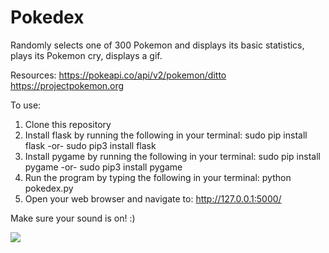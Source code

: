 # Pokedex
Randomly selects one of 300 Pokemon and displays its basic statistics, plays its Pokemon cry, displays a gif.

Resources:
https://pokeapi.co/api/v2/pokemon/ditto
https://projectpokemon.org

To use:
1. Clone this repository
2. Install flask by running the following in your terminal:
    sudo pip install flask -or- 
    sudo pip3 install flask
3. Install pygame by running the following in your terminal:
    sudo pip install pygame -or- 
    sudo pip3 install pygame
4. Run the program by typing the following in your terminal:
    python pokedex.py
5. Open your web browser and navigate to: http://127.0.0.1:5000/

Make sure your sound is on! :)

<img src="https://i.ibb.co/ygrNbx6/poke-example.png">
